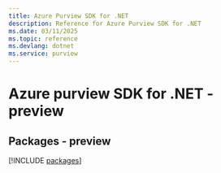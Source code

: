 ```yaml
---
title: Azure Purview SDK for .NET
description: Reference for Azure Purview SDK for .NET
ms.date: 03/11/2025
ms.topic: reference
ms.devlang: dotnet
ms.service: purview
---
```

# Azure purview SDK for .NET - preview
## Packages - preview
[!INCLUDE [packages](purview-index.md)]